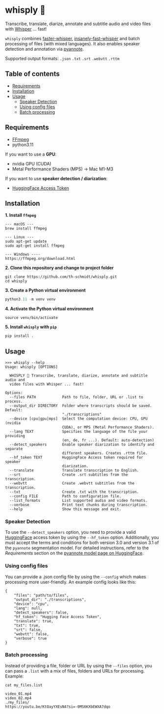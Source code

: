 # whisply 🗿
Transcribe, translate, diarize, annotate and subtitle audio and video files with [Whisper](https://github.com/openai/whisper) ... fast!

`whisply` combines [faster-whisper](https://github.com/SYSTRAN/faster-whisper), [insanely-fast-whisper](https://github.com/chenxwh/insanely-fast-whisper) and batch processing of files (with mixed languages). It also enables speaker detection and annotation via [pyannote](https://github.com/pyannote/pyannote-audio). 

Supported output formats: `.json` `.txt` `.srt` `.webvtt` `.rttm`

## Table of contents
* [Requirements](#requirements)
* [Installation](#installation)
* [Usage](#usage)
    * [Speaker Detection](#speaker-detection)
    * [Using config files](#using-config-files)
    * [Batch processing](#batch-processing)

## Requirements
- [FFmpeg](https://ffmpeg.org/)
- python3.11

If you want to use a **GPU**:
- nvidia GPU (CUDA)
- Metal Performance Shaders (MPS) → Mac M1-M3

If you want to use **speaker detection / diarization**:
- [HuggingFace Access Token](https://huggingface.co/docs/hub/security-tokens)

## Installation
**1. Install `ffmpeg`**
```
--- macOS ---
brew install ffmpeg

--- Linux ---
sudo apt-get update
sudo apt-get install ffmpeg

--- Windows ----
https://ffmpeg.org/download.html
```
**2. Clone this repository and change to project folder**
```shell
git clone https://github.com/th-schmidt/whisply.git
cd whisply
```
**3. Create a Python virtual environment**
```python
python3.11 -m venv venv
```
**4. Activate the Python virtual environment**
```shell
source venv/bin/activate
```
**5. Install `whisply` with `pip`**
```python
pip install .
```

## Usage
```
>>> whisply --help
Usage: whisply [OPTIONS]

  WHISPLY 🗿 Transcribe, translate, diarize, annotate and subtitle audio and
  video files with Whisper ... fast!

Options:
  --files PATH            Path to file, folder, URL or .list to process.
  --output_dir DIRECTORY  Folder where transcripts should be saved. Default:
                          "./transcriptions"
  --device [cpu|gpu|mps]  Select the computation device: CPU, GPU (nvidia
                          CUDA), or MPS (Metal Performance Shaders).
  --lang TEXT             Specifies the language of the file your providing
                          (en, de, fr ...). Default: auto-detection)
  --detect_speakers       Enable speaker diarization to identify and separate
                          different speakers. Creates .rttm file.
  --hf_token TEXT         HuggingFace Access token required for speaker
                          diarization.
  --translate             Translate transcription to English.
  --srt                   Create .srt subtitles from the transcription.
  --webvtt                Create .webvtt subtitles from the transcription.
  --txt                   Create .txt with the transcription.
  --config FILE           Path to configuration file.
  --list_formats          List supported audio and video formats.
  --verbose               Print text chunks during transcription.
  --help                  Show this message and exit.
  ```

### Speaker Detection
To use the `--detect_speakers` option, you need to provide a valid [HuggingFace](https://huggingface.co) access token by using the `--hf_token` option. Additionally, you must accept the terms and conditions for both version 3.0 and version 3.1 of the `pyannote` segmentation model. For detailed instructions, refer to the *Requirements* section on the [pyannote model page on HuggingFace](https://huggingface.co/pyannote/speaker-diarization-3.1).


### Using config files
You can provide a .json config file by using the `--config` which makes processing more user-friendly. An example config looks like this:
```
{
    "files": "path/to/files",
    "output_dir": "./transcriptions",
    "device": "cpu",
    "lang": null, 
    "detect_speakers": false,
    "hf_token": "Hugging Face Access Token",
    "translate": true,
    "txt": true,
    "srt": false,
    "webvtt": false,
    "verbose": true
}
```
### Batch processing
Instead of providing a file, folder or URL by using the `--files` option, you can pass a `.list` with a mix of files, folders and URLs for processing. Example:
```
cat my_files.list

video_01.mp4
video_02.mp4
./my_files/
https://youtu.be/KtOayYXEsN4?si=-0MS6KXbEWXA7dqo
```

